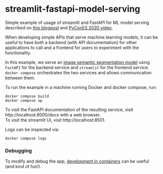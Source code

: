 # streamlit-fastapi-model-serving

Simple example of usage of streamlit and FastAPI for ML model serving described on [this blogpost](https://davidefiocco.github.io/streamlit-fastapi-ml-serving) and [PyConES 2020 video](https://www.youtube.com/watch?v=IvHCxycjeR0).

When developing simple APIs that serve machine learning models, it can be useful to have _both_ a backend (with API documentation) for other applications to call and a frontend for users to experiment with the functionality.

In this example, we serve an [image semantic segmentation model](https://pytorch.org/hub/pytorch_vision_deeplabv3_resnet101/) using `FastAPI` for the backend service and `streamlit` for the frontend service. `docker compose` orchestrates the two services and allows communication between them.

To run the example in a machine running Docker and docker compose, run:

    docker compose build
    docker compose up

To visit the FastAPI documentation of the resulting service, visit http://localhost:8000/docs with a web browser.  
To visit the streamlit UI, visit http://localhost:8501.

Logs can be inspected via:

    docker compose logs

### Debugging

To modify and debug the app, [development in containers](https://davidefiocco.github.io/debugging-containers-with-vs-code) can be useful (and kind of fun!).
